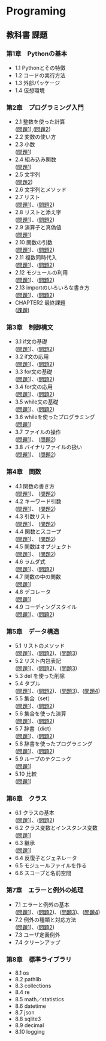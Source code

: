 # Programing
## 教科書 課題
### 第1章　Pythonの基本
- 1.1 Pythonとその特徴<br>
- 1.2 コードの実行方法<br>
- 1.3 外部パッケージ<br>
- 1.4 仮想環境<br>
### 第2章　プログラミング入門
- 2.1 整数を使った計算<br>([問題1](CHAPTER02/Q2_1_1.py)),([問題2](CHAPTER02/Q2_1_2.py))
- 2.2 変数の使い方<br>
- 2.3 小数<br>([問題1](CHAPTER02/Q2_3_1.py))
- 2.4 組み込み関数<br>([問題1](CHAPTER02/Q2_4_1.py))
- 2.5 文字列<br>([問題2](CHAPTER02/Q2_5_2.py))
- 2.6 文字列とメソッド<br>
- 2.7 リスト<br>([問題1](CHAPTER02/Q2_7_1.py))、([問題2](CHAPTER02/Q2_7_2.py))
- 2.8 リストと添え字<br>([問題1](CHAPTER02/Q2_8_1.py))、([問題2](CHAPTER02/Q2_8_2.py))
- 2.9 演算子と真偽値<br>([問題1](CHAPTER02/Q2_9_1.py))
- 2.10 関数の引数<br>([問題1](CAHAPTER02/Q2_10_1.py))、([問題2](CHAPTER02/Q2_10_2.py))
- 2.11 複数同時代入<br>([問題1](CHAPTER02/Q2_11_1.py))、([問題2](CHAPTEER02/Q2_11_2.py))
- 2.12 モジュールの利用<br>([問題1](CHAPTER02/Q2_12_1.py))、([問題2](CHAPTER02/Q2_12_2.py))
- 2.13 importのいろいろな書き方<br>([問題1](CHAPTER02/Q2_13_1.py))、([問題2](CHAPTER02/Q2_13_2.py))
- CHAPTER2 最終課題<br>([課題](CHAPTER02/Q2_final.py))
### 第3章　制御構文
- 3.1 if文の基礎<br>([問題1](CHAPTER03/Q3_1_1.py))、([問題2](CHAPTER03/Q3_1_2.py))
- 3.2 if文の応用<br>([問題1](CHAPTER03/Q3_2_1.py))、([問題2](CHAPTER03/Q3_2_2.py))
- 3.3 for文の基礎<br>([問題1](CHAPTER03/Q3_3_1.py))、([問題2](CHAPTER03/Q3_3_2.py))
- 3.4 for文の応用<br>([問題1](CHAPTER03/Q3_4_1.py))、([問題2](CHAPTER03/Q3_4_2.py))
- 3.5 while文の基礎<br>([問題1](CHAPTER03/Q3_5_1.py))、([問題2](CHAPTER03/Q3_5_2.py))
- 3.6 whileを使ったプログラミング<br>([問題1](CHAPTER03/Q3_6_1.py))
- 3.7 ファイルの操作<br>([問題1](CHAPTER03/Q3_7_1.py))、 ([問題2](CHAPTER03/Q3_8_2.py))
- 3.8 バイナリファイルの扱い<br>([問題1](CHAPTER03/Q3_8_1.py))、 ([問題2](CHAPTER03/Q3_8_2.py))
### 第4章　関数
- 4.1 関数の書き方<br>([問題1](CHAPTER04/Q4_1_1.py))、 ([問題2](CHAPTER04/Q4_1_2.py))
- 4.2 キーワード引数<br>([問題1](CHAPTER04/Q4_2_1.py))、 ([問題2](CHAPTER04/Q4_2_2.py))
- 4.3 引数リスト<br>([問題1](CHAPTER04/Q4_3_1.py))、 ([問題2](CHAPTER04/Q4_3_2.py))
- 4.4 関数とスコープ<br>([問題1](CHAPTER04/Q4_4_1.py))、 ([問題2](CHAPTER04/Q4_4_2.py))
- 4.5 関数はオブジェクト<br>([問題1](CHAPTER04/Q4_5_1.py))、 ([問題2](CHAPTER04/Q4_5_2.py))
- 4.6 ラムダ式<br>([問題1](CHAPTER04/Q4_6_1.py))、([問題2](CHAPTER04/Q4_6_2.py))
- 4.7 関数の中の関数<br>([問題1](CHAPTER04/Q4_7_1.py))
- 4.8 デコレータ<br>([問題1](CHAPTER04/Q4_8_1.py))
- 4.9 コーディングスタイル<br>([問題1](CHAPTER04/Q4_9_1.py))、([問題2](CHAPTER04/Q4_9_2.py))
### 第5章　データ構造
- 5.1 リストのメソッド<br>([問題1](CHAPTER05/Q5_1_1.py))、([問題2](CHAPTER05/Q5_1_2.py))、([問題3](CHAPTER05/Q5_1_3.py))
- 5.2 リスト内包表記<br>([問題1](CHAPTER05/Q5_2_1.py))、([問題2](CHAPTER05/Q5_2_2.py))、([問題3](CHAPTER05/Q5_2_3.py))
- 5.3 del を使った削除<br>
- 5.4 タプル<br>([問題1](CHAPTER05/Q5_4_1.py))、([問題2](CHAPTER05/Q5_4_2.py))、([問題3](CHAPTER05/Q5_4_3.py))、([問題4](CHAPTER05/Q5_4_4.py)) 
- 5.5 集合（set）<br>([問題1](CHAPTER05/Q5_5_1.py))、([問題2](CHAPTER05/Q5_5_2.py))
- 5.6 集合を使った演算<br>([問題1](CHAPTER05/Q5_6_1.py))、([問題2](CHAPTER05/Q5_6_2.py))
- 5.7 辞書（dict）<br>([問題1](CHAPTER05/Q5_7_1.py))、([問題2](CHAPTER05/Q5_7_2.py))
- 5.8 辞書を使ったプログラミング<br>([問題1](CHAPTER05/Q5_8_1.py))、([問題2](CHAPTER05/Q5_8_2.py))
- 5.9 ループのテクニック<br>([問題1](CHAPTER05/Q5_9_1.py))
- 5.10 比較<br>([問題1](CHAPTER05/Q5_10_1.py))
### 第6章　クラス
- 6.1 クラスの基本<br>([問題1](CHAPTER06/Q6_1_1.py))、([問題2](CHAPTER06/Q6_1_2.py))
- 6.2 クラス変数とインスタンス変数<br>([問題1](CHAPTER06/Q6_2_1.py))
- 6.3 継承<br>([問題1](CHAPTER06/Q6_3_1.py))
- 6.4 反復子とジェネレータ<br>
- 6.5 モジュールファイルを作る<br>
- 6.6 スコープと名前空間<br>
### 第7章　エラーと例外の処理
- 7.1 エラーと例外の基本<br>([問題1](CHAPTER07/Q7_1_1.py))、([問題2](CHAPTER07/Q7_1_2.py))、([問題3](CHAPTER07/Q7_1_3.py))、([問題4](CHAPTER07/Q7_1_4.py))
- 7.2 例外の種類と対応方法<br>([問題1](CHAPTER07/Q7_2_1.py))、([問題2](CHAPTER07/Q7_2_2.py))
- 7.3 ユーザ定義例外<br>
- 7.4 クリーンアップ<br>
### 第8章　標準ライブラリ
- 8.1 os<br>
- 8.2 pathlib<br>
- 8.3 collections<br>
- 8.4 re<br>
- 8.5 math／statistics<br>
- 8.6 datetime<br>
- 8.7 json<br>
- 8.8 sqlite3<br>
- 8.9 decimal<br>
- 8.10 logging<br>
